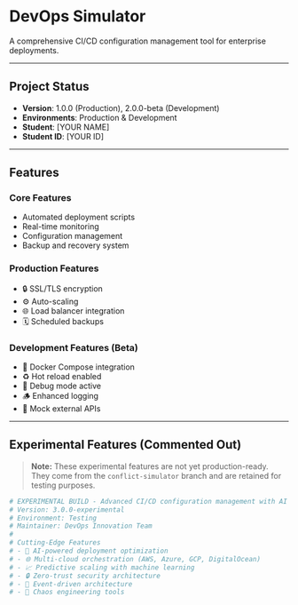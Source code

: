 # DevOps Simulator

A comprehensive CI/CD configuration management tool for enterprise deployments.

---

## Project Status

- **Version**: 1.0.0 (Production), 2.0.0-beta (Development)  
- **Environments**: Production & Development  
- **Student**: [YOUR NAME]  
- **Student ID**: [YOUR ID]

---

## Features

### Core Features
- Automated deployment scripts  
- Real-time monitoring  
- Configuration management  
- Backup and recovery system  

### Production Features
- 🔒 SSL/TLS encryption  
- ⚙️ Auto-scaling  
- 🌐 Load balancer integration  
- 🗓️ Scheduled backups  

### Development Features (Beta)
- 🐳 Docker Compose integration  
- ♻️ Hot reload enabled  
- 🐞 Debug mode active  
- 🪵 Enhanced logging  
- 🧩 Mock external APIs  

---

## Experimental Features (Commented Out)

> **Note:** These experimental features are not yet production-ready.  
> They come from the `conflict-simulator` branch and are retained for testing purposes.

```bash
# EXPERIMENTAL BUILD - Advanced CI/CD configuration management with AI integration
# Version: 3.0.0-experimental
# Environment: Testing
# Maintainer: DevOps Innovation Team
#
# Cutting-Edge Features
# - 🤖 AI-powered deployment optimization
# - 🌐 Multi-cloud orchestration (AWS, Azure, GCP, DigitalOcean)
# - 📈 Predictive scaling with machine learning
# - 🔒 Zero-trust security architecture
# - 🌊 Event-driven architecture
# - 🎯 Chaos engineering tools
